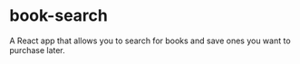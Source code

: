 # book-search
A React app that allows you to search for books and save ones you want to purchase later.
